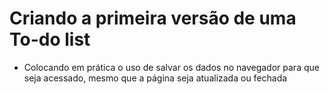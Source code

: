 # Criando a primeira versão de uma To-do list

- Colocando em prática o uso de salvar os dados no navegador para que seja acessado, mesmo que a página seja atualizada ou fechada 
